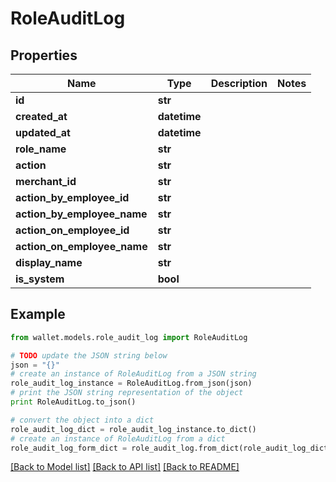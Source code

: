 # RoleAuditLog


## Properties

Name | Type | Description | Notes
------------ | ------------- | ------------- | -------------
**id** | **str** |  | 
**created_at** | **datetime** |  | 
**updated_at** | **datetime** |  | 
**role_name** | **str** |  | 
**action** | **str** |  | 
**merchant_id** | **str** |  | 
**action_by_employee_id** | **str** |  | 
**action_by_employee_name** | **str** |  | 
**action_on_employee_id** | **str** |  | 
**action_on_employee_name** | **str** |  | 
**display_name** | **str** |  | 
**is_system** | **bool** |  | 

## Example

```python
from wallet.models.role_audit_log import RoleAuditLog

# TODO update the JSON string below
json = "{}"
# create an instance of RoleAuditLog from a JSON string
role_audit_log_instance = RoleAuditLog.from_json(json)
# print the JSON string representation of the object
print RoleAuditLog.to_json()

# convert the object into a dict
role_audit_log_dict = role_audit_log_instance.to_dict()
# create an instance of RoleAuditLog from a dict
role_audit_log_form_dict = role_audit_log.from_dict(role_audit_log_dict)
```
[[Back to Model list]](../README.md#documentation-for-models) [[Back to API list]](../README.md#documentation-for-api-endpoints) [[Back to README]](../README.md)


